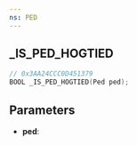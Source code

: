 ```yaml
---
ns: PED
---
```

## _IS_PED_HOGTIED

```c
// 0x3AA24CCC0D451379
BOOL _IS_PED_HOGTIED(Ped ped);
```

## Parameters
* **ped**:
